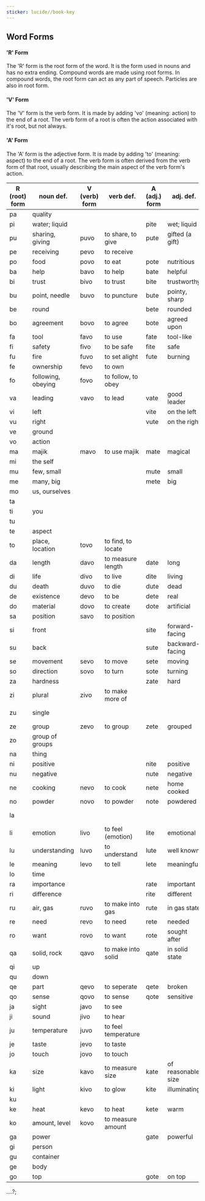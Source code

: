 ```yaml
---
sticker: lucide//book-key
---
```

## Word Forms
#### 'R' Form
The 'R' form is the root form of the word. It is the form used in nouns and has no extra ending. Compound words are made using root forms. In compound words, the root form can act as any part of speech. Particles are also in root form.
#### 'V' Form
The 'V' form is the verb form. It is made by adding 'vo' (meaning: action) to the end of a root. The verb form of a root is often the action associated with it's root, but not always.
#### 'A' Form
The 'A' form is the adjective form. It is made by adding 'to' (meaning: aspect) to the end of a root. The verb form is often derived from the verb form of that root, usually describing the main aspect of the verb form's action.





| R (root) form | noun def.          | V (verb) form | verb def.           | A (adj.) form | adj. def.          | other def   |
| ------------- | ------------------ | ------------- | ------------------- | ------------- | ------------------ | ----------- |
| pa            | quality            |               |                     |               |                    |             |
| pi            | water; liquid      |               |                     | pite          | wet; liquid        |             |
| pu            | sharing, giving    | puvo          | to share, to give   | pute          | gifted (a gift)    |             |
| pe            | receiving          | pevo          | to receive          |               |                    |             |
| po            | food               | povo          | to eat              | pote          | nutritious         |             |
| ba            | help               | bavo          | to help             | bate          | helpful            |             |
| bi            | trust              | bivo          | to trust            | bite          | trustworthy        |             |
| bu            | point, needle      | buvo          | to puncture         | bute          | pointy, sharp      |             |
| be            | round              |               |                     | bete          | rounded            |             |
| bo            | agreement          | bovo          | to agree            | bote          | agreed upon        |             |
| fa            | tool               | favo          | to use              | fate          | tool-like          |             |
| fi            | safety             | fivo          | to be safe          | fite          | safe               |             |
| fu            | fire               | fuvo          | to set alight       | fute          | burning            |             |
| fe            | ownership          | fevo          | to own              |               |                    |             |
| fo            | following, obeying | fovo          | to follow, to obey  |               |                    |             |
| va            | leading            | vavo          | to lead             | vate          | good leader        |             |
| vi            | left               |               |                     | vite          | on the left        |             |
| vu            | right              |               |                     | vute          | on the right       |             |
| ve            | ground             |               |                     |               |                    |             |
| vo            | action             |               |                     |               |                    | V form      |
| ma            | majik              | mavo          | to use majik        | mate          | magical            |             |
| mi            | the self           |               |                     |               |                    |             |
| mu            | few, small         |               |                     | mute          | small              |             |
| me            | many, big          |               |                     | mete          | big                |             |
| mo            | us, ourselves      |               |                     |               |                    |             |
| ta            |                    |               |                     |               |                    | and         |
| ti            | you                |               |                     |               |                    |             |
| tu            |                    |               |                     |               |                    | or          |
| te            | aspect             |               |                     |               |                    | A form      |
| to            | place, location    | tovo          | to find, to locate  |               |                    |             |
| da            | length             | davo          | to measure length   | date          | long               |             |
| di            | life               | divo          | to live             | dite          | living             |             |
| du            | death              | duvo          | to die              | dute          | dead               |             |
| de            | existence          | devo          | to be               | dete          | real               |             |
| do            | material           | dovo          | to create           | dote          | artificial         |             |
| sa            | position           | savo          | to position         |               |                    |             |
| si            | front              |               |                     | site          | forward-facing     |             |
| su            | back               |               |                     | sute          | backward-facing    |             |
| se            | movement           | sevo          | to move             | sete          | moving             |             |
| so            | direction          | sovo          | to turn             | sote          | turning            |             |
| za            | hardness           |               |                     | zate          | hard               |             |
| zi            | plural             | zivo          | to make more of     |               |                    | R: plural   |
| zu            | single             |               |                     |               |                    | R: singular |
| ze            | group              | zevo          | to group            | zete          | grouped            |             |
| zo            | group of groups    |               |                     |               |                    |             |
| na            | thing              |               |                     |               |                    |             |
| ni            | positive           |               |                     | nite          | positive           |             |
| nu            | negative           |               |                     | nute          | negative           |             |
| ne            | cooking            | nevo          | to cook             | nete          | home cooked        |             |
| no            | powder             | novo          | to powder           | note          | powdered           |             |
| la            |                    |               |                     |               |                    | with; using |
| li            | emotion            | livo          | to feel (emotion)   | lite          | emotional          |             |
| lu            | understanding      | luvo          | to understand       | lute          | well known         |             |
| le            | meaning            | levo          | to tell             | lete          | meaningful         |             |
| lo            | time               |               |                     |               |                    |             |
| ra            | importance         |               |                     | rate          | important          |             |
| ri            | difference         |               |                     | rite          | different          |             |
| ru            | air, gas           | ruvo          | to make into gas    | rute          | in gas state       |             |
| re            | need               | revo          | to need             | rete          | needed             |             |
| ro            | want               | rovo          | to want             | rote          | sought after       |             |
| qa            | solid, rock        | qavo          | to make into solid  | qate          | in solid state     |             |
| qi            | up                 |               |                     |               |                    |             |
| qu            | down               |               |                     |               |                    |             |
| qe            | part               | qevo          | to seperate         | qete          | broken             |             |
| qo            | sense              | qovo          | to sense            | qote          | sensitive          |             |
| ja            | sight              | javo          | to see              |               |                    |             |
| ji            | sound              | jivo          | to hear             |               |                    |             |
| ju            | temperature        | juvo          | to feel temperature |               |                    |             |
| je            | taste              | jevo          | to taste            |               |                    |             |
| jo            | touch              | jovo          | to touch            |               |                    |             |
| ka            | size               | kavo          | to measure size     | kate          | of reasonable size |             |
| ki            | light              | kivo          | to glow             | kite          | illuminating       |             |
| ku            |                    |               |                     |               |                    | if          |
| ke            | heat               | kevo          | to heat             | kete          | warm               |             |
| ko            | amount, level      | kovo          | to measure amount   |               |                    |             |
| ga            | power              |               |                     | gate          | powerful           |             |
| gi            | person             |               |                     |               |                    |             |
| gu            | container          |               |                     |               |                    |             |
| ge            | body               |               |                     |               |                    |             |
| go            | top                |               |                     | gote          | on top             |             |




....?;